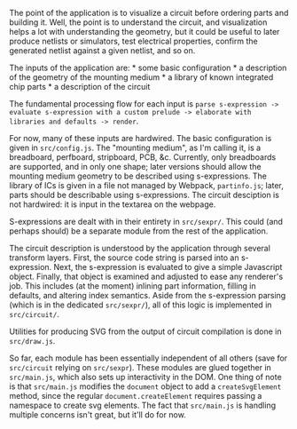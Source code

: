The point of the application is to visualize a circuit before ordering parts and building it.
Well, the point is to understand the circuit, and visualization helps a lot with understanding the geometry, but it could be useful to later produce netlists or simulators, test electrical properties, confirm the generated netlist against a given netlist, and so on.

The inputs of the application are:
    * some basic configuration
    * a description of the geometry of the mounting medium
    * a library of known integrated chip parts
    * a description of the circuit

The fundamental processing flow for each input is `parse s-expression -> evaluate s-expression with a custom prelude -> elaborate with libraries and defaults -> render`.


For now, many of these inputs are hardwired.
The basic configuration is given in `src/config.js`.
The "mounting medium", as I'm calling it, is a breadboard, perfboard, stripboard, PCB, &c.
Currently, only breadboards are supported, and in only one shape; later versions should allow the mounting medium geometry to be described using s-expressions.
The library of ICs is given in a file not managed by Webpack, `partinfo.js`; later, parts should be describable using s-expressions.
The circuit desciption is not hardwired: it is input in the textarea on the webpage.


S-expressions are dealt with in their entirety in `src/sexpr/`.
This could (and perhaps should) be a separate module from the rest of the application.

The circuit description is understood by the application through several transform layers.
First, the source code string is parsed into an s-expression.
Next, the s-expression is evaluated to give a simple Javascript object.
Finally, that object is examined and adjusted to ease any renderer's job.
This includes (at the moment) inlining part information, filling in defaults, and altering index semantics.
Aside from the s-expression parsing (which is in the dedicated `src/sexpr/`), all of this logic is implemented in `src/circuit/`.

Utilities for producing SVG from the output of circuit compilation is done in `src/draw.js`.

So far, each module has been essentially independent of all others (save for `src/circuit` relying on `src/sexpr`).
These modules are glued together in `src/main.js`, which also sets up interactivity in the DOM.
One thing of note is that `src/main.js` modifies the `document` object to add a `createSvgElement` method, since the regular `document.createElement` requires passing a namespace to create svg elements.
The fact that `src/main.js` is handling multiple concerns isn't great, but it'll do for now.